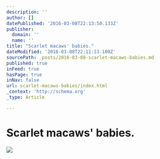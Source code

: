 ```yaml
---
description: ''
author: []
datePublished: '2016-03-08T22:13:50.133Z'
publisher:
  domain: ''
  name: ''
title: "Scarlet macaws' babies."
dateModified: '2016-03-08T22:11:13.100Z'
sourcePath: _posts/2016-03-08-scarlet-macaws-babies.md
published: true
inFeed: true
hasPage: true
inNav: false
url: scarlet-macaws-babies/index.html
_context: 'http://schema.org'
_type: Article

---
```

# Scarlet macaws' babies.
![](https://the-grid-user-content.s3-us-west-2.amazonaws.com/1273aa7a-56bf-41bc-a7fe-3c3f5923ad93.png)